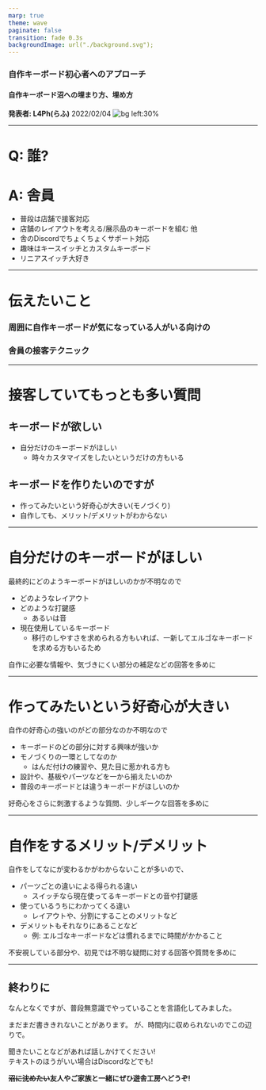 ```yaml
---
marp: true
theme: wave
paginate: false
transition: fade 0.3s
backgroundImage: url("./background.svg");
---
```

<!-- _class: lead -->
### 自作キーボード初心者へのアプローチ
#### 自作キーボード沼への埋まり方、埋め方
**発表者: L4Ph(らふ)**
2022/02/04
![bg left:30%](https://github.com/Katsuyuki-Karasawa.png)

---
<!-- _header: 自己紹介 -->
<!-- _class: lead -->

# Q: 誰?
# A: 舎員

 - 普段は店舗で接客対応
 - 店舗のレイアウトを考える/展示品のキーボードを組む 他
 - 舎のDiscordでちょくちょくサポート対応
 - 趣味はキースイッチとカスタムキーボード
 - リニアスイッチ大好き

 ---
<!--header: 本題-->
# 伝えたいこと

### 周囲に自作キーボードが気になっている人がいる向けの
### 舎員の接客テクニック


 ---

# 接客していてもっとも多い質問
## キーボードが欲しい
- 自分だけのキーボードがほしい
   - 時々カスタマイズをしたいというだけの方もいる


## キーボードを作りたいのですが
- 作ってみたいという好奇心が大きい(モノづくり)
- 自作しても、メリット/デメリットがわからない

---

# 自分だけのキーボードがほしい

最終的にどのようキーボードがほしいのかが不明なので
- どのようなレイアウト
- どのような打鍵感
   - あるいは音
- 現在使用しているキーボード
   - 移行のしやすさを求められる方もいれば、一新してエルゴなキーボードを求める方もいるため

自作に必要な情報や、気づきにくい部分の補足などの回答を多めに

---

# 作ってみたいという好奇心が大きい

自作の好奇心の強いのがどの部分なのか不明なので
- キーボードのどの部分に対する興味が強いか
- モノづくりの一環としてなのか
   - はんだ付けの練習や、見た目に惹かれる方も
- 設計や、基板やパーツなどを一から揃えたいのか
- 普段のキーボードとは違うキーボードがほしいのか

好奇心をさらに刺激するような質問、少しギークな回答を多めに

---

# 自作をするメリット/デメリット

自作をしてなにが変わるかがわからないことが多いので、
- パーツごとの違いによる得られる違い
   - スイッチなら現在使ってるキーボードとの音や打鍵感
- 使っているうちにわかってくる違い
   - レイアウトや、分割にすることのメリットなど
- デメリットもそれなりにあることなど
   - 例: エルゴなキーボードなどは慣れるまでに時間がかかること

不安視している部分や、初見では不明な疑問に対する回答や質問を多めに


---
<!--_header: 最後に -->
## 終わりに

なんとなくですが、普段無意識でやっていることを言語化してみました。

まだまだ書ききれないことがあります。
が、時間内に収められないのでこの辺りで。

聞きたいことなどがあれば話しかけてください!  
テキストのほうがいい場合はDiscordなどでも!

**~~沼に沈めたい~~友人やご家族と一緒にぜひ遊舎工房へどうぞ!**